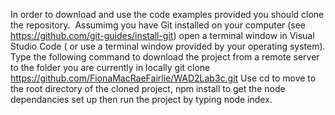 In order to download and use the code examples provided you should clone the repository. 
Assumimg you have Git installed on your computer (see https://github.com/git-guides/install-git) open a terminal window in Visual Studio Code ( or use a terminal window provided by your operating system). Type the following command to download the project from a remote server to the folder you are currently in locally
git clone https://github.com/FionaMacRaeFairlie/WAD2Lab3c.git
Use cd to move to the root directory of the cloned project, npm install to get the node dependancies set up then run the project by typing node index.
